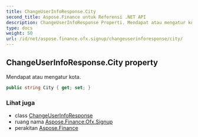 ```yaml
---
title: ChangeUserInfoResponse.City
second_title: Aspose.Finance untuk Referensi .NET API
description: ChangeUserInfoResponse Properti. Mendapat atau mengatur kota.
type: docs
weight: 50
url: /id/net/aspose.finance.ofx.signup/changeuserinforesponse/city/
---
```

## ChangeUserInfoResponse.City property

Mendapat atau mengatur kota.

```csharp
public string City { get; set; }
```

### Lihat juga

* class [ChangeUserInfoResponse](../)
* ruang nama [Aspose.Finance.Ofx.Signup](../../changeuserinforesponse/)
* perakitan [Aspose.Finance](../../../)


